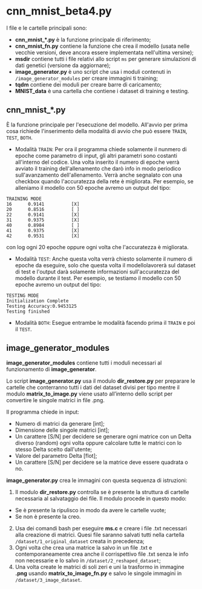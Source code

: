 # cnn_mnist_beta4.py
I file e le cartelle principali sono:
* **cnn_mnist_*.py** è la funzione principale di riferimento;
* **cnn_mnist_fn.py** contiene la funzione che crea il modello (usata nelle vecchie versioni, deve ancora essere implementata nell'ultima versine);
* **msdir** contiene tutti i file relativi allo script `ms` per generare simulazioni di dati genetici (versione da aggiornare);
* **image_generator.py** è uno script che usa i moduli contenuti in `/image_generator_modules` per creare immagini ti training;
* **tqdm** contiene dei moduli per creare barre di caricamento;
* **MNIST_data** è una cartella che contiene i dataset di training e testing.

## cnn_mnist_*.py

È la funzione principale per l'esecuzione del modello. All'avvio per prima cosa richiede l'inserimento della modalità di avvio che può essere `TRAIN`, `TEST`, `BOTH`.

* Modalità `TRAIN`: Per ora il programma chiede solamente il nunmero di epoche come parametro di input, gli altri parametri sono costanti all'interno del codice. Una volta inserito il numero di epoche verrà avviato il training dell'allenamento che darò info in modo periodico sull'avanzamento dell'allenamento. Verrà anche segnalato con una checkbox quando l'accuratezza della rete è migliorata. Per esempio, se alleniamo il modello con 50 epoche avremo un output del tipo:

```
TRAINING MODE
16      0.9141          [X]
20      0.8516          [ ]
22      0.9141          [X]
31      0.9375          [X]
40      0.8984          [ ]
41      0.9375          [X]
42      0.9531          [X]
```
con log ogni 20 epoche oppure ogni volta che l'accuratezza è migliorata.

* Modalità `TEST`: Anche questa volta verrà chiesto solamente il numero di epoche da eseguire, solo che questa volta il modellolavorerà sul dataset di test e l'output darà solamente informazioni sull'accuratezza del modello durante il test. Per esempio, se testiamo il modello con 50 epoche avremo un output del tipo:

```
TESTING MODE
Initialization Complete
Testing Accuracy:0.9453125
Testing finished
```
* Modalità `BOTH`: Esegue entrambe le modalità facendo prima il `TRAIN` e poi il `TEST`.


## image_generator_modules

**image_generator_modules** contiene tutti i moduli necessari al funzionamento di **image_generator**.

Lo script **image_generator.py** usa il modulo **dir_restore.py** per preparare le cartelle che conterranno tutti i dati del dataset divisi per tipo mentre il modulo **matrix_to_image.py** viene usato all’interno dello script per convertire le singole matrici in file .png.

Il programma chiede in input:
* Numero di matrici da generare [int];
* Dimensione delle singole matrici [int];
* Un carattere [S/N] per decidere se generare ogni matrice con un Delta diverso (random) ogni volta oppure calcolare tutte le matrici con lo stesso Delta scelto dall'utente;
* Valore del parametro Delta [flot];
* Un carattere [S/N] per decidere se la matrice deve essere quadrata o no.

**image_generator.py** crea le immagini con questa sequenza di istruzioni:
1. Il modulo **dir_restore.py** controlla se è presente la struttura di cartelle necessaria al salvataggio dei file. Il modulo procede in questo modo:
* Se è presente la ripulisco in modo da avere le cartelle vuote;
* Se non è presente la creo.
2. Usa dei comandi bash per eseguire **ms.c** e creare i file .txt necessari alla creazione di matrici. Quesi file saranno salvati tutti nella cartella `/dataset/1_original_dataset` creata in precedenza;
3. Ogni volta che crea una matrice la salvo in un file .txt e contemporaneamente crea anche il corrispettivo file .txt senza le info non necessarie e lo salvo in `/dataset/2_reshaped_dataset`;
4. Una volta create le matrici di soli zeri e uni la trasformo in immagine **.png** usando **matrix_to_image_fn.py** e salvo le singole immagini in `/dataset/3_image_dataset`.